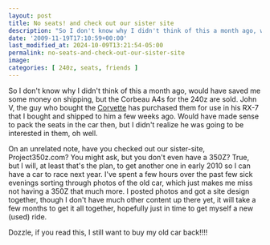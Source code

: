 ```yaml
---
layout: post
title: No seats! and check out our sister site
description: "So I don't know why I didn't think of this a month ago, would have saved me some money on shipping, but the Corbeau A4s for the 240z are sold."
date: '2009-11-19T17:10:59+00:00'
last_modified_at: 2024-10-09T13:21:54-05:00
permalink: no-seats-and-check-out-our-sister-site
image: 
categories: [ 240z, seats, friends ]
---
```

So I don't know why I didn't think of this a month ago, would have saved me some money on shipping, but the Corbeau A4s for the 240z are sold. John V, the guy who bought the [Corvette](https://www.corvettez06.org) has purchased them for use in his RX-7 that I bought and shipped to him a few weeks ago. Would have made sense to pack the seats in the car then, but I didn't realize he was going to be interested in them, oh well.

On an unrelated note, have you checked out our sister-site, Project350z.com? You might ask, but you don't even have a 350Z? True, but I will, at least that's the plan, to get another one in early 2010 so I can have a car to race next year. I've spent a few hours over the past few sick evenings sorting through photos of the old car, which just makes me miss not having a 350Z that much more. I posted photos and got a site design together, though I don't have much other content up there yet, it will take a few months to get it all together, hopefully just in time to get myself a new (used) ride.

Dozzle, if you read this, I still want to buy my old car back!!!!


